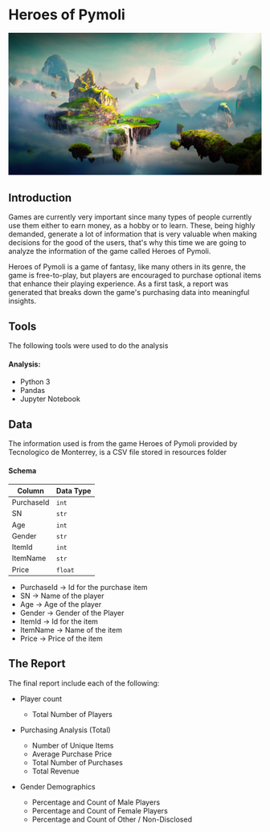 # Heroes of Pymoli

[![](img/Fantasy.png)]()      

## Introduction

Games are currently very important since many types of people currently use them either to earn money, as a hobby or to learn. These, being highly demanded, generate a lot of information that is very valuable when making decisions for the good of the users, that's why this time we are going to analyze the information of the game called Heroes of Pymoli.

Heroes of Pymoli is a game of fantasy, like many others in its genre, the game is free-to-play, but players are encouraged to purchase optional items that enhance their playing experience. As a first task, a report was generated that breaks down the game's purchasing data into meaningful insights.

## Tools

The following tools were used to do the analysis

#### Analysis:
- Python 3
- Pandas
- Jupyter Notebook

## Data

The information used is from the game Heroes of Pymoli provided by Tecnologico de Monterrey, is a CSV file stored in resources folder

#### Schema

|   Column   | Data Type |
| ---------- | ----------|
| PurchaseId |   `int`   |
|     SN     |   `str`   |
|     Age    |   `int`   |
|   Gender   |   `str`   |
|   ItemId   |   `int`   |
|   ItemName |   `str`   |
|    Price   |  `float`  |

- PurchaseId  -> Id for the purchase item
- SN          -> Name of the player
- Age         -> Age of the player
- Gender      -> Gender of the Player
- ItemId      -> Id for the item
- ItemName    -> Name of the item
- Price       -> Price of the item


## The Report

The final report include each of the following:

+ Player count
    * Total Number of Players

+ Purchasing Analysis (Total)
    * Number of Unique Items
    * Average Purchase Price
    * Total Number of Purchases
    * Total Revenue

+ Gender Demographics
    * Percentage and Count of Male Players
    * Percentage and Count of Female Players
    * Percentage and Count of Other / Non-Disclosed

